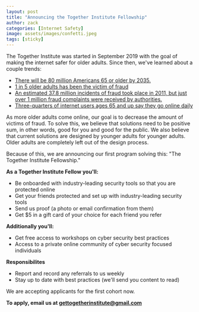 ```yaml
---
layout: post
title: "Announcing the Together Institute Fellowship"
author: zack
categories: [Internet Safety]
image: assets/images/confetti.jpeg
tags: [sticky]
---
```


The Together Institute was started in September 2019 with the goal of making the internet safer for older adults. Since then, we've learned about a couple trends:

- [There will be 80 million Americans 65 or older by 2035.](https://www.citylab.com/equity/2017/01/can-americas-aging-population-stay-in-their-homes/512009/)
- [1 in 5 older adults has been the victim of fraud](https://www.consumerfinance.gov/about-us/newsroom/cfpb-issues-advisory-and-report-for-financial-institutions-on-preventing-elder-financial-abuse/)
- [An estimated 37.8 million incidents of fraud took place in 2011, but just over 1 million fraud complaints were received by authorities.](http://longevity.stanford.edu/2013/11/14/the-scope-of-the-problem-an-overview-of-fraud-prevalence-measurement/)
- [Three-quarters of internet users ages 65 and up say they go online daily](https://www.pewinternet.org/2017/05/17/tech-adoption-climbs-among-older-adults/pi_2017-05-17_older-americans-tech_2-04/)

As more older adults come online, our goal is to decrease the amount of victims of fraud. To solve this, we believe that solutions need to be positive sum, in other words, good for you and good for the public. We also believe that current solutions are designed by younger adults for younger adults. Older adults are completely left out of the design process.

Because of this, we are announcing our first program solving this: "The Together Institute Fellowship."

**As a Together Institute Fellow you'll:**

- Be onboarded with industry-leading security tools so that you are protected online
- Get your friends protected and set up with industry-leading security tools
- Send us proof (a photo or email confirmation from them)
- Get \$5 in a gift card of your choice for each friend you refer

**Additionally you'll:**

- Get free access to workshops on cyber security best practices
- Access to a private online community of cyber security focused individuals

**Responsibilites**

- Report and record any referrals to us weekly
- Stay up to date with best practices (we'll send you content to read)

We are accepting applicants for the first cohort now.

**To apply, email us at gettogetherinstitute@gmail.com**
